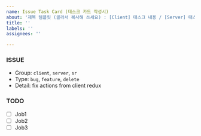 ```yaml
---
name: Issue Task Card (태스크 카드 작성시)
about: '제목 템플릿 (골라서 복사해 쓰세요) : [Client] 태스크 내용 / [Server] 태스크 내용'
title: ''
labels: ''
assignees: ''

---
```


### **ISSUE**

- Group: `client`, `server`, `sr`
- Type: `bug`, `feature`, `delete`
- Detail: fix actions from client redux

### **TODO**

- [ ]  Job1
- [ ]  Job2
- [ ]  Job3
